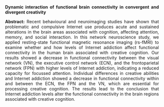 <p align="justify">
  <b>Dynamic interaction of functional brain connectivity in convergent and divergent creativity</b>
  </p>

  <p align="justify">
  <b>Abstract:</b> Recent behavioural and neuroimaging studies have shown that problematic and compulsive Internet use produces acute and sustained alterations in the brain areas associated with cognition, affecting attention, memory, and social interaction. In this network neuroscience study, we applied resting-state functional magnetic resonance imaging (rs-fMRI) to examine whether and how levels of Internet addiction affect functional connectivity in the human brain associated with creative cognition.  Our results showed a decrease in functional connectivity between the visual network (VN), the executive control network (ECN), and the frontoparietal network (FPN) with higher levels of Internet addiction, indicating a reduced capacity for focussed attention. Individual differences in creative abilities and Internet addiction showed a decrease in functional connectivity within and between the ECN, the FPN and the VN, which are essential for processing creative cognition. The results lead to the conclusion that Internet addiction levels alter the functional connectivity in the brain regions associated with creative cognition.
  </p>
